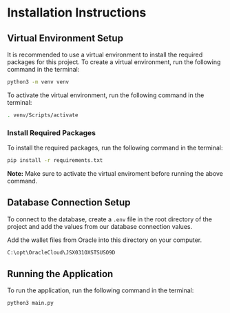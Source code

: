 # Installation Instructions

## Virtual Environment Setup

It is recommended to use a virtual environment to install the required packages for this project. To create a virtual environment, run the following command in the terminal:

```bash
python3 -m venv venv
```

To activate the virtual environment, run the following command in the terminal:

```bash
. venv/Scripts/activate
```

### Install Required Packages

To install the required packages, run the following command in the terminal:

```bash
pip install -r requirements.txt
```

**Note:** Make sure to activate the virtual enviroment before running the above command.

## Database Connection Setup

To connect to the database, create a `.env` file in the root directory of the project and add the values from our database connection values.

Add the wallet files from Oracle into this directory on your computer.

```bash
C:\opt\OracleCloud\JSX031OXSTSUSO9D
```

## Running the Application

To run the application, run the following command in the terminal:

```bash
python3 main.py
```
